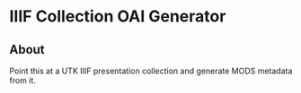 # IIIF Collection OAI Generator

## About

Point this at a UTK IIIF presentation collection and generate MODS metadata from it.
